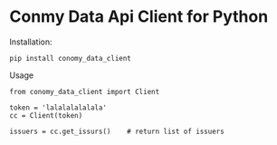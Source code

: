 Conmy Data Api Client for Python
===================

Installation:

    pip install conomy_data_client

Usage

    from conomy_data_client import Client

    token = 'lalalalalalala'
    cc = Client(token) 

    issuers = cc.get_issurs()    # return list of issuers
